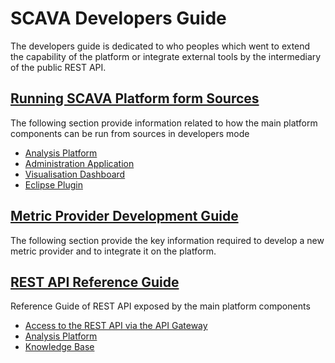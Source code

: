
# SCAVA Developers Guide
The developers guide is dedicated to who peoples which went to extend the capability of the platform or integrate external tools by the intermediary of the public REST API.

## [Running SCAVA Platform form Sources](running-from-sources/index.md)
The following section provide information related to how the main platform components can be run from sources in developers mode

* [Analysis Platform](running-from-sources/analysis-platform/index.md) 
* [Administration Application](running-from-sources/administration-application.md) 
* [Visualisation Dashboard](running-from-sources/visualisation-dashboard.md) 
* [Eclipse Plugin](running-from-sources/eclipse-plugin.md)


## [Metric Provider Development Guide](metric-provider-developement-guide/index.md)
The following section provide the key information required to develop a new metric provider and to integrate it on the platform.

## [REST API Reference Guide](api-reference-guide/index.md)
Reference Guide of REST API exposed by the main platform components

* [Access to the REST API via the API Gateway](api-reference-guide/api-gateway.md)
* [Analysis Platform](metric-platform-api/) 
* [Knowledge Base](api-reference-guide/kb/) 

<!--
* [Visualisation Dashboard](api-reference-guide/visualisation-dashboard.md) 
* [Workflow Engine](api-reference-guide/workflow-engine.md)
-->